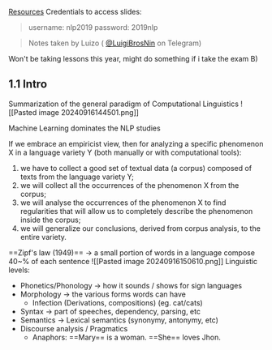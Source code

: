 [Resources](https://corpora.ficlit.unibo.it/NLP/)
Credentials to access slides:
> username: nlp2019
> password: 2019nlp

> Notes taken by Luizo ( [@LuigiBrosNin](https://t.me/LuigiBrosNin) on Telegram)

Won't be taking lessons this year, might do something if i take the exam B)
## 1.1 Intro
Summarization of  the general paradigm of Computational Linguistics
![[Pasted image 20240916144501.png]]

Machine Learning dominates the NLP studies

If we embrace an empiricist view, then for analyzing a specific phenomenon X in a language variety Y (both manually or with computational tools):
1. we have to collect a good set of textual data (a corpus) composed of texts from the language variety Y;
2. we will collect all the occurrences of the phenomenon X from the corpus;
3. we will analyse the occurrences of the phenomenon X to find regularities that will allow us to completely describe the phenomenon inside the corpus;
4. we will generalize our conclusions, derived from corpus analysis, to the entire variety.

==Zipf's law (1949)== -> a small portion of words in a language compose 40~% of each sentence 
![[Pasted image 20240916150610.png]]
Linguistic levels:
- Phonetics/Phonology -> how it sounds / shows for sign languages
- Morphology -> the various forms words can have
	- Infection (Derivations, compositions) (eg. cat/cats)
- Syntax -> part of speeches, dependency, parsing, etc
- Semantics -> Lexical semantics (synonymy, antonymy, etc)
- Discourse analysis / Pragmatics
	- Anaphors: ==Mary== is a woman. ==She== loves Jhon.
